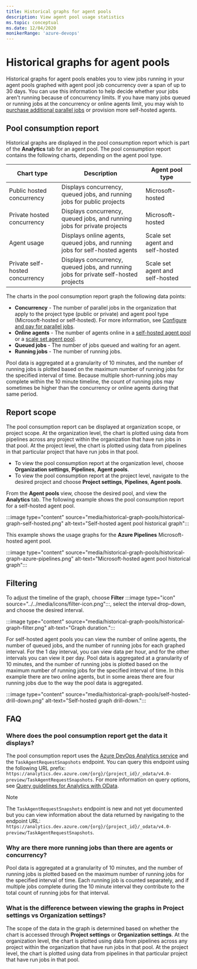 ```yaml
---
title: Historical graphs for agent pools
description: View agent pool usage statistics
ms.topic: conceptual
ms.date: 12/04/2020
monikerRange: 'azure-devops'
---
```


# Historical graphs for agent pools

Historical graphs for agent pools enables you to view jobs running in your agent pools graphed with agent pool job concurrency over a span of up to 30 days. You can use this information to help decide whether your jobs aren't running because of concurrency limits. If you have many jobs queued or running jobs at the concurrency or online agents limit, you may wish to [purchase additional parallel jobs](../licensing/concurrent-jobs.md) or provision more self-hosted agents.

## Pool consumption report

Historical graphs are displayed in the pool consumption report which is part of the **Analytics** tab for an agent pool. The pool consumption report contains the following charts, depending on the agent pool type.

| Chart type | Description | Agent pool type|
|------------|-------------|----------------|
| Public hosted concurrency | Displays concurrency, queued jobs, and running jobs for public projects | Microsoft-hosted |
| Private hosted concurrency | Displays concurrency, queued jobs, and running jobs for private projects | Microsoft-hosted |
| Agent usage | Displays online agents, queued jobs, and running jobs for self-hosted agents | Scale set agent and self-hosted |
| Private self-hosted concurrency | Displays concurrency, queued jobs, and running jobs for private self-hosted projects | Scale set agent and self-hosted |

The charts in the pool consumption report graph the following data points:

- **Concurrency** - The number of parallel jobs in the organization that apply to the project type (public or private) and agent pool type (Microsoft-hosted or self-hosted). For more information, see [Configure and pay for parallel jobs](../licensing/concurrent-jobs.md).
- **Online agents** - The number of agents online in a [self-hosted agent pool](agents.md#self-hosted-agents.md) or a [scale set agent pool](scale-set-agents.md).
- **Queued jobs** - The number of jobs queued and waiting for an agent.
- **Running jobs** - The number of running jobs.

Pool data is aggregated at a granularity of 10 minutes, and the number of running jobs is plotted based on the maximum number of running jobs for the specified interval of time. Because multiple short-running jobs may complete within the 10 minute timeline, the count of running jobs may sometimes be higher than the concurrency or online agents during that same period.

## Report scope

The pool consumption report can be displayed at organization scope, or project scope. At the organization level, the chart is plotted using data from pipelines across any project within the organization that have run jobs in that pool. At the project level, the chart is plotted using data from pipelines in that particular project that have run jobs in that pool.

- To view the pool consumption report at the organization level, choose **Organization settings**, **Pipelines**, **Agent pools**.
- To view the pool consumption report at the project level, navigate to the desired project and choose **Project settings**, **Pipelines**, **Agent pools**.

From the **Agent pools** view, choose the desired pool, and view the **Analytics** tab. The following example shows the pool consumption report for a self-hosted agent pool.

:::image type="content" source="media/historical-graph-pools/historical-graph-self-hosted.png" alt-text="Self-hosted agent pool historical graph":::

This example shows the usage graphs for the **Azure Pipelines** Microsoft-hosted agent pool.

:::image type="content" source="media/historical-graph-pools/historical-graph-azure-pipelines.png" alt-text="Microsoft-hosted agent pool historical graph":::

## Filtering

To adjust the timeline of the graph, choose **Filter** :::image type="icon" source="../../media/icons/filter-icon.png":::, select the interval drop-down, and choose the desired interval.

:::image type="content" source="media/historical-graph-pools/historical-graph-filter.png" alt-text="Graph duration.":::

For self-hosted agent pools you can view the number of online agents, the number of queued jobs, and the number of running jobs for each graphed interval. For the 1 day interval, you can view data per hour, and for the other intervals you can view it per day. Pool data is aggregated at a granularity of 10 minutes, and the number of running jobs is plotted based on the maximum number of running jobs for the specified interval of time. In this example there are two online agents, but in some areas there are four running jobs due to the way the pool data is aggregated.

:::image type="content" source="media/historical-graph-pools/self-hosted-drill-down.png" alt-text="Self-hosted graph drill-down.":::


## FAQ

### Where does the pool consumption report get the data it displays?

The pool consumption report uses the [Azure DevOps Analytics service](../../report/powerbi/what-is-analytics.md) and the `TaskAgentRequestSnapshots` endpoint. You can query this endpoint using the following URL prefix: `https://analytics.dev.azure.com/{org}/{project_id}/_odata/v4.0-preview/TaskAgentRequestSnapshots`. For more information on query options, see [Query guidelines for Analytics with OData](../../report/extend-analytics/odata-query-guidelines.md).

> [!NOTE]
> The `TaskAgentRequestSnapshots` endpoint is new and not yet documented but you can view information about the data returned by navigating to the endpoint URL: `https://analytics.dev.azure.com/{org}/{project_id}/_odata/v4.0-preview/TaskAgentRequestSnapshots`.

### Why are there more running jobs than there are agents or concurrency?

Pool data is aggregated at a granularity of 10 minutes, and the number of running jobs is plotted based on the maximum number of running jobs for the specified interval of time. Each running job is counted separately, and if multiple jobs complete during the 10 minute interval they contribute to the total count of running jobs for that interval.

### What is the difference between viewing the graphs in Project settings vs Organization settings?

The scope of the data in the graph is determined based on whether the chart is accessed through **Project settings** or **Organization settings**. At the organization level, the chart is plotted using data from pipelines across any project within the organization that have run jobs in that pool. At the project level, the chart is plotted using data from pipelines in that particular project that have run jobs in that pool.

